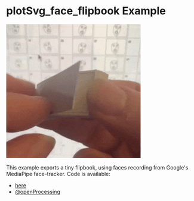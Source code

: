 # plotSvg_face_flipbook Example

![plotSvg_face_flipbook.gif](plotSvg_face_flipbook.gif)

This example exports a tiny flipbook, using faces recording from Google's MediaPipe face-tracker. Code is available:

* [here](sketch.js)
* [@openProcessing](https://openprocessing.org/sketch/2488219)